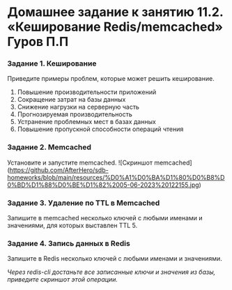 # Домашнее задание к занятию 11.2. «Кеширование Redis/memcached» Гуров П.П

### Задание 1. Кеширование 

Приведите примеры проблем, которые может решить кеширование. 
1. Повышение производительности приложений
2. Сокращение затрат на базы данных
3. Снижение нагрузки на серверную часть
4. Прогнозируемая производительность
5. Устранение проблемных мест в базах данных
6. Повышение пропускной способности операций чтения

### Задание 2. Memcached

Установите и запустите memcached.
![Скриншот memcached] (https://github.com/AfterHero/sdb-homeworks/blob/main/resources/%D0%A1%D0%BA%D1%80%D0%B8%D0%BD%D1%88%D0%BE%D1%82%2005-06-2023%20122155.jpg)
### Задание 3. Удаление по TTL в Memcached

Запишите в memcached несколько ключей с любыми именами и значениями, для которых выставлен TTL 5. 

### Задание 4. Запись данных в Redis

Запишите в Redis несколько ключей с любыми именами и значениями. 

*Через redis-cli достаньте все записанные ключи и значения из базы, приведите скриншот этой операции.*
